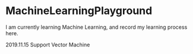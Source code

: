 # MachineLearningPlayground

I am currently learning Machine Learning, and record my learning process here.

2019.11.15 Support Vector Machine

